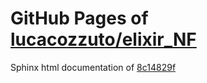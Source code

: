 GitHub Pages of [lucacozzuto/elixir_NF](https://github.com/lucacozzuto/elixir_NF.git)
===
Sphinx html documentation of [8c14829f](https://github.com/lucacozzuto/elixir_NF/tree/8c14829f989f2e498caa0502592d8314cc1a4d84)
